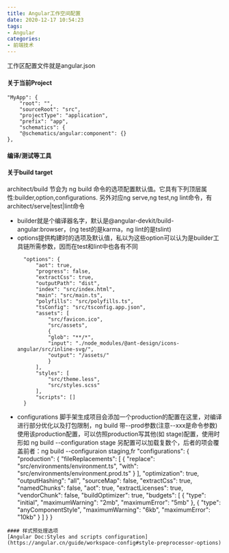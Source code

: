 ```yaml
---
title: Angular工作空间配置
date: 2020-12-17 10:54:23
tags:
- Angular
categories: 
- 前端技术
---
```

工作区配置文件就是angular.json
#### 关于当前Project
```
"MyApp": {
    "root": "",
    "sourceRoot": "src",
    "projectType": "application",
    "prefix": "app",
    "schematics": {
    "@schematics/angular:component": {}
},
```
#### 编译/测试等工具
#### 关于build target
architect/build 节会为 ng build 命令的选项配置默认值。它具有下列顶层属性:builder,option,configurations.
另外对应ng serve,ng test,ng lint命令，有architect/serve|test|lint命令
+ builder就是个编译器名字，默认是@angular-devkit/build-angular:browser，(ng test的是karma，ng lint的是tslint)
+ options提供构建时的选项及默认值，私以为这些option可以认为是builder工具链所需参数，因而在test和lint中也各有不同
  ```
    "options": {
        "aot": true,
        "progress": false,
        "extractCss": true,
        "outputPath": "dist",
        "index": "src/index.html",
        "main": "src/main.ts",
        "polyfills": "src/polyfills.ts",
        "tsConfig": "src/tsconfig.app.json",
        "assets": [
            "src/favicon.ico",
            "src/assets",
            {
            "glob": "**/*",
            "input": "./node_modules/@ant-design/icons-angular/src/inline-svg/",
            "output": "/assets/"
            }
        ],
        "styles": [
            "src/theme.less",
            "src/styles.scss"
        ],
        "scripts": []
    }
  ```
+ configurations 脚手架生成项目会添加一个production的配置在这里，对编译进行部分优化以及打包限制，ng build 带--prod参数(注意--xxx是命令参数)使用该production配置，可以仿照production写其他(如 stage)配置，使用时形如 ng build --configuration stage
另配置可以加载复数个，后者的项会覆盖前者：ng build --configuraion staging,fr
"configurations": {
    "production": {
        "fileReplacements": [
        {
            "replace": "src/environments/environment.ts",
            "with": "src/environments/environment.prod.ts"
        }
        ],
        "optimization": true,
        "outputHashing": "all",
        "sourceMap": false,
        "extractCss": true,
        "namedChunks": false,
        "aot": true,
        "extractLicenses": true,
        "vendorChunk": false,
        "buildOptimizer": true,
        "budgets": [
        {
            "type": "initial",
            "maximumWarning": "2mb",
            "maximumError": "5mb"
        },
        {
            "type": "anyComponentStyle",
            "maximumWarning": "6kb",
            "maximumError": "10kb"
        }
        ]
    }
}
```
#### 样式预处理选项
[Angular Doc:Styles and scripts configuration](https://angular.cn/guide/workspace-config#style-preprocessor-options)
